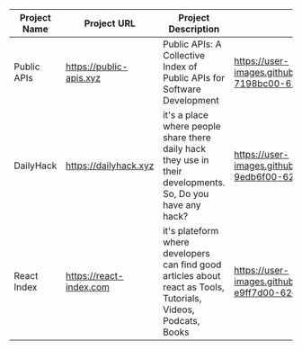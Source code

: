 
Project Name | Project URL | Project Description | Project Screenshoot
|---|---|---|---|
| Public APIs | https://public-apis.xyz | Public APIs: A Collective Index of Public APIs for Software Development | https://user-images.githubusercontent.com/9165019/56425553-7198bc00-62d2-11e9-81a6-740008efa642.png |
| DailyHack | https://dailyhack.xyz | it's a place where people share there daily hack they use in their developments. So, Do you have any hack? | https://user-images.githubusercontent.com/9165019/56421129-9edb6f00-62be-11e9-8a2b-8f8c517e8d58.png |
| React Index | https://react-index.com | it's plateform where developers can find good articles about react as Tools, Tutorials, Videos, Podcats, Books | https://user-images.githubusercontent.com/9165019/56425664-e9ff7d00-62d2-11e9-8959-dc3404c5159d.png |
